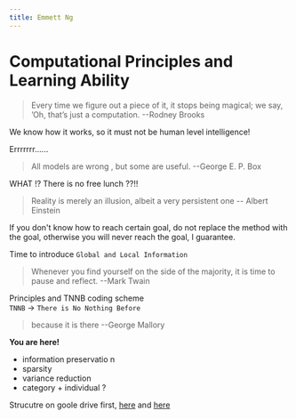 ```yaml
---
title: Emmett Ng
---
```

Computational Principles and Learning Ability
=====
> Every time we figure out a piece of it, it stops being magical; we say, ’Oh, that’s just a computation. --Rodney Brooks

We know how it works, so it must not be human level intelligence!

Errrrrrr......

> All models are wrong , but some are useful.  --George E. P. Box

WHAT !? There is no free lunch ??!!


> Reality is merely an illusion, albeit a very persistent one -- Albert Einstein

If you don't know how to reach certain goal, do not replace the method with the goal, otherwise you will never reach the goal, I guarantee.

Time to introduce `Global and Local Information`

> Whenever you find yourself on the side of the majority, it is time to pause and reflect. --Mark Twain

Principles and TNNB coding scheme   
`TNNB` $\rightarrow$ `There is No Nothing Before`

> because it is there --George Mallory

**You are here!**

- information preservatio n
- sparsity
- variance reduction
- category + individual ?

Strucutre on goole drive first, [here](https://docs.google.com/document/d/15bid7mIeoAiU_-si-ig_uMD5ezjENvystTloQrW1grA/edit) and [here](https://docs.google.com/document/d/1g-xXEY9niDm0zBF9z69Ag64Aqi10uR5DHYqS2yQX9-A/edit)
